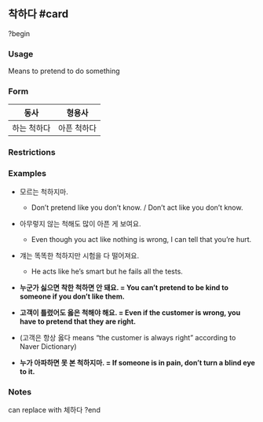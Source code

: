 ## 착하다 #card
?begin
### Usage
Means to pretend to do something
### Form
| 동사     | 형용사    |
| ------ | ------ |
| 하는 척하다 | 아픈 척하다 |
### Restrictions
### Examples
- 모르는 척하지마.
	- Don’t pretend like you don’t know. / Don’t act like you don’t know.
- 아무렇지 않는 척해도 많이 아픈 게 보여요.
	- Even though you act like nothing is wrong, I can tell that you’re hurt.
- 걔는 똑똑한 척하지만 시험을 다 떨어져요.
	- He acts like he’s smart but he fails all the tests.
- **누군가 싫으면 착한 척하면 안 돼요. = You can’t pretend to be kind to someone if you don’t like them.**
- **고객이 틀렸어도 옳은 척해야 해요. = Even if the customer is wrong, you have to pretend that they are right.** 
- (고객은 항상 옳다 means “the customer is always right” according to Naver Dictionary)  
    
- **누가 아파하면 못 본 척하지마. = If someone is in pain, don’t turn a blind eye to it.**
### Notes
can replace with 체하다
?end
